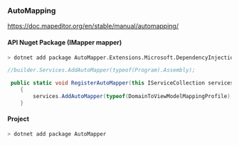 ﻿### AutoMapping

https://doc.mapeditor.org/en/stable/manual/automapping/

#### API Nuget Package (IMapper mapper)

```Bash
> dotnet add package AutoMapper.Extensions.Microsoft.DependencyInjection
```

```csharp
//builder.Services.AddAutoMapper(typeof(Program).Assembly);

 public static void RegisterAutoMapper(this IServiceCollection services)
    {
        services.AddAutoMapper(typeof(DomainToViewModelMappingProfile), typeof(ViewModelToDomainMappingProfile));
    }
```

#### Project
```Bash
> dotnet add package AutoMapper
```
